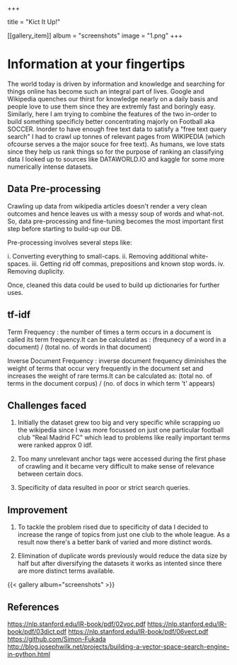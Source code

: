 +++

title =  "Kict It Up!"

 [[gallery_item]]
 album = "screenshots"
 image = "1.png"
+++

**<h1> Information at your fingertips </h1>**

The world today is driven by information and knowledge and searching for things online has become such an integral part of lives. Google and Wikipedia quenches our thirst for knowledge nearly on a daily basis and people love to use them since they are extremly fast and boringly easy. Similarly, here I am trying to combine the features of the two in-order to build something specificly better concentrating majorly on Football aka SOCCER.
Inorder to have enough free text data to satisfy a "free text query search" I had to crawl up tonnes of relevant pages from WIKIPEDIA (which ofcourse serves a the major souce for free text). As humans, we love stats since they help us rank things so for the purpose of ranking an classifying data I looked up to sources like DATAWORLD.IO and kaggle for some more numerically intense datasets.



**<h2> Data Pre-processing </h2>**

Crawling up data from wikipedia articles doesn't render a very clean outcomes and hence leaves us with a messy soup of words and what-not. So, data pre-processing and fine-tuning becomes the most important first step before starting to build-up our DB.

Pre-processing involves several steps like:

i. Converting everything to small-caps.
ii. Removing additional white-spaces.
iii. Getting rid off commas, prepositions and known stop words.
iv. Removing duplicity.

Once, cleaned this data could be used to build up dictionaries for further uses.



**<h2> tf-idf </h2>**
  
Term Frequency : the number of times a term occurs in a document is called its term frequency.It can be calculated as : (frequnecy of a word in a document) / (total no. of words in that document)


Inverse Document Frequency : inverse document frequency diminishes the weight of terms that occur very frequently in the document set and increases the weight of rare terms.It can be calculated as:
(total no. of terms in the document corpus) / (no. of docs in which term 't' appears)



**<h2> Challenges faced</h2>**

1. Initially the dataset grew too big and very specific while scrapping uo the wikipedia since I was more       focussed on just one particular football club "Real Madrid FC" which lead to problems like really important terms were ranked approx 0 idf.

2. Too many unrelevant anchor tags were accessed during the first phase of crawling and it became very difficult to make sense of relevance between certain docs.

3. Specificity of data resulted in poor or strict search queries.



**<h2> Improvement </h2>**

1. To tackle the problem rised due to specificity of data I decided to increase the range of topics from just one club to the whole league. As a result now there's a better bank of varied and more distinct words.

2. Elimination of duplicate words previously would reduce the data size by half but after diversifying the datasets it works as intented since there are more distinct terms available.

{{< gallery album="screenshots" >}}

**<h2> References </h2>**

https://nlp.stanford.edu/IR-book/pdf/02voc.pdf
https://nlp.stanford.edu/IR-book/pdf/03dict.pdf
https://nlp.stanford.edu/IR-book/pdf/06vect.pdf
https://github.com/Simon-Fukada
http://blog.josephwilk.net/projects/building-a-vector-space-search-engine-in-python.html
